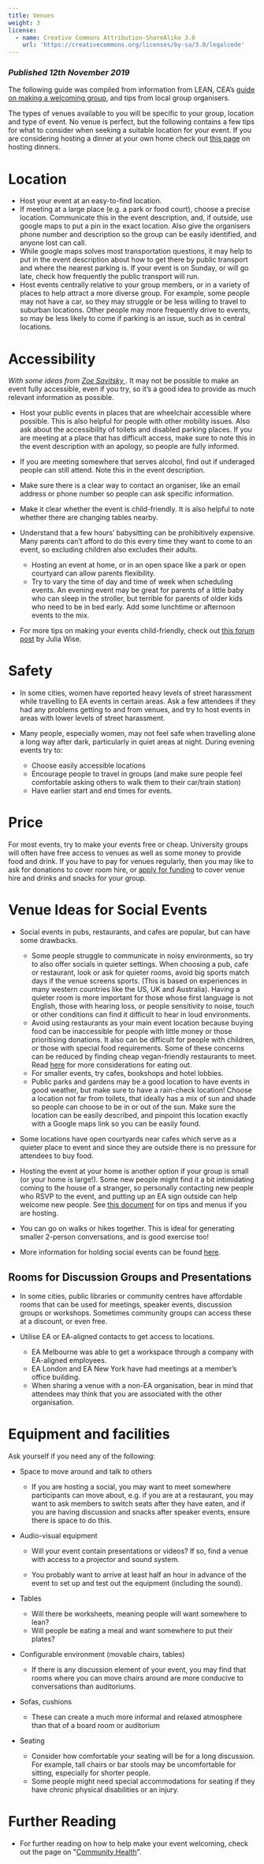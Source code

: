 ```yaml
---
title: Venues
weight: 3
license:
  - name: Creative Commons Attribution-ShareAlike 3.0
    url: 'https://creativecommons.org/licenses/by-sa/3.0/legalcode'
---
```

### *Published 12th November 2019*

The following guide was compiled from information from LEAN, CEA’s <a target="_blank" href="https://docs.google.com/document/d/1St9CcUKWaFMRkeGAEmi1nIqrzXia5VFG8hp0YZUvvlU/edit#heading=h.t7zreyv211hy">guide on making a welcoming group</a>, and tips from local group organisers. 

The types of venues available to you will be specific to your group, location and type of event. No venue is perfect, but the following contains a few tips for what to consider when seeking a suitable location for your event. If you are considering hosting a dinner at your own home check out <a target="_blank" href="https://docs.google.com/document/d/13xOvP6omxVZo9na2n7VmszXecrlIP8Tj8_NuohOqKyw/edit">this page</a> on hosting dinners. 

# Location

* Host your event at an easy-to-find location.
* If meeting at a large place (e.g. a park or food court), choose a precise location. Communicate this in the event description, and, if outside, use google maps to put a pin in the exact location. Also give the organisers phone number and description so the group can be easily identified, and anyone lost can call.
* While google maps solves most transportation questions, it may help to put in the event description about how to get there by public transport and where the nearest parking is. If your event is on Sunday, or will go late, check how frequently the public transport will run. 
* Host events centrally relative to your group members, or in a variety of places to help attract a more diverse group. For example, some people may not have a car, so they may struggle or be less willing to travel to suburban locations. Other people may more frequently drive to events, so may be less likely to come if parking is an issue, such as in central locations. 

# Accessibility

*With some ideas from* <a target="_blank" href="https://docs.google.com/document/d/1St9CcUKWaFMRkeGAEmi1nIqrzXia5VFG8hp0YZUvvlU/edit#heading=h.d2d22owtlu32">*Zoe Savitsky* </a>. It may not be possible to make an event fully accessible, even if you try, so it’s a good idea to provide as much relevant information as possible. 

* Host your public events in places that are wheelchair accessible where possible. This is also helpful for people with other mobility issues. Also ask about the accessibility of toilets and disabled parking places. If you are meeting at a place that has difficult access, make sure to note this in the event description with an apology, so people are fully informed.
* If you are meeting somewhere that serves alcohol, find out if underaged people can still attend. Note this in the event description.
* Make sure there is a clear way to contact an organiser, like an email address or phone number so people can ask specific information.
* Make it clear whether the event is child-friendly. It is also helpful to note whether there are changing tables nearby. 
* Understand that a few hours’ babysitting can be prohibitively expensive. Many parents can’t afford to do this every time they want to come to an event, so excluding children also excludes their adults.

  * Hosting an event at home, or in an open space like a park or open courtyard can allow parents flexibility. 
  * Try to vary the time of day and time of week when scheduling events. An evening event may be great for parents of a little baby who can sleep in the stroller, but terrible for parents of older kids who need to be in bed early. Add some lunchtime or afternoon events to the mix. 
* For more tips on making your events child-friendly, check out <a target="_blank" href="https://forum.effectivealtruism.org/posts/cPihAcJ8z5BZQ8hDB/on-making-spaces-friendlier-to-parents">this forum post</a> by Julia Wise. 

# Safety

* In some cities, women have reported heavy levels of street harassment while travelling to EA events in certain areas. Ask a few attendees if they had any problems getting to and from venues, and try to host events in areas with lower levels of street harassment.
* Many people, especially women, may not feel safe when travelling alone a long way after dark, particularly in quiet areas at night. During evening events try to:

  * Choose easily accessible locations 
  * Encourage people to travel in groups (and make sure people feel comfortable asking others to walk them to their car/train station)
  * Have earlier start and end times for events.

# Price

For most events, try to make your events free or cheap. University groups will often have free access to venues as well as some money to provide food and drink. If you have to pay for venues regularly, then you may like to ask for donations to cover room hire, or <a target="_blank" href="/tips/support/">apply for funding</a> to cover venue hire and drinks and snacks for your group. 

# Venue Ideas for Social Events

* Social events in pubs, restaurants, and cafes are popular, but can have some drawbacks. 

  * Some people struggle to communicate in noisy environments, so try to also offer socials in quieter settings. When choosing a pub, cafe or restaurant, look or ask for quieter rooms, avoid big sports match days if the venue screens sports. (This is based on experiences in many western countries like the US, UK and Australia). Having a quieter room is more important for those whose first language is not English, those with hearing loss, or people sensitivity to noise, touch or other conditions can find it difficult to hear in loud environments.
  * Avoid using restaurants as your main event location because buying food can be inaccessible for people with little money or those prioritising donations. It also can be difficult for people with children, or those with special food requirements. Some of these concerns can be reduced by finding cheap vegan-friendly restaurants to meet. Read <a target="_blank" href="https://www.benkuhn.net/eatout">here</a> for more considerations for eating out.
  * For smaller events, try cafes, bookshops and hotel lobbies.
  * Public parks and gardens may be a good location to have events in good weather, but make sure to have a rain-check location! Choose a location not far from toilets, that ideally has a mix of sun and shade so people can choose to be in or out of the sun. Make sure the location can be easily described, and pinpoint this location exactly with a Google maps link so you can be easily found. 
* Some locations have open courtyards near cafes which serve as a quieter place to event and since they are outside there is no pressure for attendees to buy food.  
* Hosting the event at your home is another option if your group is small (or your home is large!). Some new people might find it a bit intimidating coming to the house of a stranger, so personally contacting new people who RSVP to the event, and putting up an EA sign outside can help welcome new people. See <a target="_blank" href="https://docs.google.com/document/d/13xOvP6omxVZo9na2n7VmszXecrlIP8Tj8_NuohOqKyw/edit?usp=sharing">this document</a> for on tips and menus if you are hosting. 
* You can go on walks or hikes together. This is ideal for generating smaller 2-person conversations, and is good exercise too!
* More information for holding social events can be found <a target="_blank" href="/events/social/">here</a>. 

## Rooms for Discussion Groups and Presentations

* In some cities, public libraries or community centres have affordable rooms that can be used for meetings, speaker events, discussion groups or workshops. Sometimes community groups can access these at a discount, or even free. 
* Utilise EA or EA-aligned contacts to get access to locations. 

  * EA Melbourne was able to get a workspace through a company with EA-aligned employees. 
  * EA London and EA New York have had meetings at a member’s office building.
  * When sharing a venue with a non-EA organisation, bear in mind that attendees may think that you are associated with the other organisation.

# Equipment and facilities

Ask yourself if you need any of the following:

* Space to move around and talk to others

  * If you are hosting a social, you may want to meet somewhere participants can move about, e.g. if you are at a restaurant, you may want to ask members to switch seats after they have eaten, and if you are having discussion and snacks after speaker events, ensure there is space to do this. 

* Audio-visual equipment

  * Will your event contain presentations or videos? If so, find a venue with access to a projector and sound system. 

  * You probably want to arrive at least half an hour in advance of the event to set up and test out the equipment (including the sound).

* Tables
  * Will there be worksheets, meaning people will want somewhere to lean?
  * Will people be eating a meal and want somewhere to put their plates?
* Configurable environment (movable chairs, tables)
  * If there is any discussion element of your event, you may find that rooms where you can move chairs around are more conducive to conversations than auditoriums.
* Sofas, cushions
  * These can create a much more informal and relaxed atmosphere than that of a board room or auditorium
* Seating
  * Consider how comfortable your seating will be for a long discussion. For example, tall chairs or bar stools may be uncomfortable for sitting, especially for shorter people.
  * Some people might need special accommodations for seating if they have chronic physical disabilities or an injury. 

# Further Reading

* For further reading on how to help make your event welcoming, check out the page on "<a target="_blank" href="/tips/community-health/">Community Health</a>".
